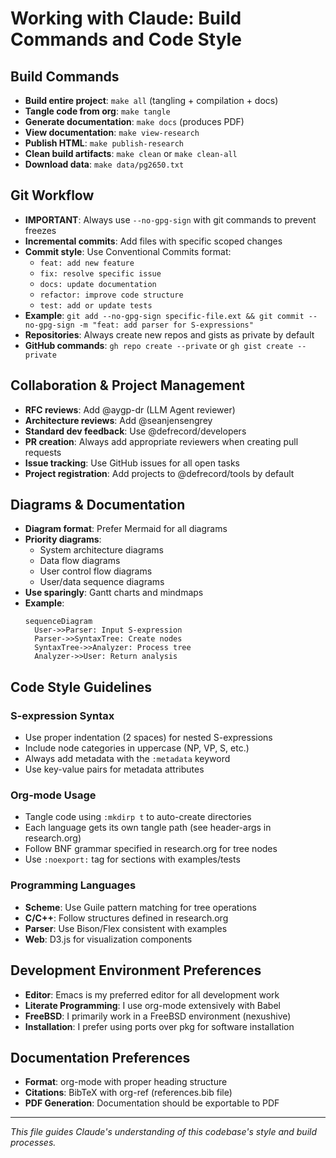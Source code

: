 # Working with Claude: Build Commands and Code Style

## Build Commands
- **Build entire project**: `make all` (tangling + compilation + docs)
- **Tangle code from org**: `make tangle` 
- **Generate documentation**: `make docs` (produces PDF)
- **View documentation**: `make view-research`
- **Publish HTML**: `make publish-research`
- **Clean build artifacts**: `make clean` or `make clean-all`
- **Download data**: `make data/pg2650.txt`

## Git Workflow
- **IMPORTANT**: Always use `--no-gpg-sign` with git commands to prevent freezes
- **Incremental commits**: Add files with specific scoped changes
- **Commit style**: Use Conventional Commits format:
  - `feat: add new feature`
  - `fix: resolve specific issue`
  - `docs: update documentation`
  - `refactor: improve code structure`
  - `test: add or update tests`
- **Example**: `git add --no-gpg-sign specific-file.ext && git commit --no-gpg-sign -m "feat: add parser for S-expressions"`
- **Repositories**: Always create new repos and gists as private by default
- **GitHub commands**: `gh repo create --private` or `gh gist create --private`

## Collaboration & Project Management
- **RFC reviews**: Add @aygp-dr (LLM Agent reviewer)
- **Architecture reviews**: Add @seanjensengrey
- **Standard dev feedback**: Use @defrecord/developers
- **PR creation**: Always add appropriate reviewers when creating pull requests
- **Issue tracking**: Use GitHub issues for all open tasks
- **Project registration**: Add projects to @defrecord/tools by default

## Diagrams & Documentation
- **Diagram format**: Prefer Mermaid for all diagrams
- **Priority diagrams**:
  - System architecture diagrams
  - Data flow diagrams
  - User control flow diagrams
  - User/data sequence diagrams
- **Use sparingly**: Gantt charts and mindmaps
- **Example**:
  ```mermaid
  sequenceDiagram
    User->>Parser: Input S-expression
    Parser->>SyntaxTree: Create nodes
    SyntaxTree->>Analyzer: Process tree
    Analyzer->>User: Return analysis
  ```

## Code Style Guidelines

### S-expression Syntax
- Use proper indentation (2 spaces) for nested S-expressions
- Include node categories in uppercase (NP, VP, S, etc.)
- Always add metadata with the `:metadata` keyword
- Use key-value pairs for metadata attributes

### Org-mode Usage
- Tangle code using `:mkdirp t` to auto-create directories
- Each language gets its own tangle path (see header-args in research.org)
- Follow BNF grammar specified in research.org for tree nodes
- Use `:noexport:` tag for sections with examples/tests

### Programming Languages
- **Scheme**: Use Guile pattern matching for tree operations
- **C/C++**: Follow structures defined in research.org
- **Parser**: Use Bison/Flex consistent with examples
- **Web**: D3.js for visualization components

## Development Environment Preferences
- **Editor**: Emacs is my preferred editor for all development work
- **Literate Programming**: I use org-mode extensively with Babel
- **FreeBSD**: I primarily work in a FreeBSD environment (nexushive)
- **Installation**: I prefer using ports over pkg for software installation

## Documentation Preferences
- **Format**: org-mode with proper heading structure
- **Citations**: BibTeX with org-ref (references.bib file)
- **PDF Generation**: Documentation should be exportable to PDF

---

*This file guides Claude's understanding of this codebase's style and build processes.*